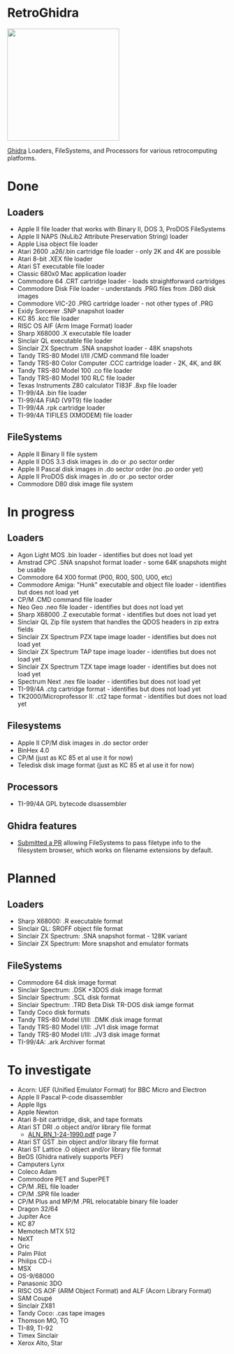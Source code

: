 # RetroGhidra

<img src="https://github.com/user-attachments/assets/4b48b672-e1a0-43c1-b6f1-b45808ab8224" width="256">

[Ghidra](https://github.com/NationalSecurityAgency/ghidra) Loaders, FileSystems, and Processors for various retrocomputing platforms.

# Done
## Loaders
- Apple II file loader that works with Binary II, DOS 3, ProDOS FileSystems
- Apple II NAPS (NuLib2 Attribute Preservation String) loader
- Apple Lisa object file loader
- Atari 2600 .a26/.bin cartridge file loader - only 2K and 4K are possible
- Atari 8-bit .XEX file loader
- Atari ST executable file loader
- Classic 680x0 Mac application loader
- Commodore 64 .CRT cartridge loader - loads straightforward cartridges
- Commodore Disk File loader - understands .PRG files from .D80 disk images
- Commodore VIC-20 .PRG cartridge loader - not other types of .PRG
- Exidy Sorcerer .SNP snapshot loader
- KC 85 .kcc file loader
- RISC OS AIF (Arm Image Format) loader
- Sharp X68000 .X executable file loader
- Sinclair QL executable file loader
- Sinclair ZX Spectrum .SNA snapshot loader - 48K snapshots
- Tandy TRS-80 Model I/III /CMD command file loader
- Tandy TRS-80 Color Computer .CCC cartridge loader - 2K, 4K, and 8K
- Tandy TRS-80 Model 100 .co file loader
- Tandy TRS-80 Model 100 RLC file loader
- Texas Instruments Z80 calculator TI83F .8xp file loader
- TI-99/4A .bin file loader
- TI-99/4A FIAD (V9T9) file loader
- TI-99/4A .rpk cartridge loader
- TI-99/4A TIFILES (XMODEM) file loader

## FileSystems
- Apple II Binary II file system
- Apple II DOS 3.3 disk images in .do or .po sector order
- Apple II Pascal disk images in .do sector order (no .po order yet)
- Apple II ProDOS disk images in .do or .po sector order
- Commodore D80 disk image file system

# In progress
## Loaders
- Agon Light MOS .bin loader - identifies but does not load yet
- Amstrad CPC .SNA snapshot format loader - some 64K snapshots might be usable
- Commodore 64 X00 format (P00, R00, S00, U00, etc)
- Commodore Amiga: "Hunk" executable and object file loader - identifies but does not load yet
- CP/M .CMD command file loader
- Neo Geo .neo file loader - identifies but does not load yet
- Sharp X68000 .Z executable format - identifies but does not load yet
- Sinclair QL Zip file system that handles the QDOS headers in zip extra fields
- Sinclair ZX Spectrum PZX tape image loader - identifies but does not load yet
- Sinclair ZX Spectrum TAP tape image loader - identifies but does not load yet
- Sinclair ZX Spectrum TZX tape image loader - identifies but does not load yet
- Spectrum Next .nex file loader - identifies but does not load yet
- TI-99/4A .ctg cartridge format - identifies but does not load yet
- TK2000/Microprofessor II: .ct2 tape format - identifies but does not load yet

## Filesystems
- Apple II CP/M disk images in .do sector order
- BinHex 4.0
- CP/M (just as KC 85 et al use it for now)
- Teledisk disk image format (just as KC 85 et al use it for now)

## Processors
- TI-99/4A GPL bytecode disassembler

## Ghidra features
- [Submitted a PR](https://github.com/NationalSecurityAgency/ghidra/pull/7062) allowing FileSystems to pass filetype info to the filesystem browser, which works on filename extensions by default.

# Planned
## Loaders
- Sharp X68000: .R executable format
- Sinclair QL: SROFF object file format
- Sinclair ZX Spectrum: .SNA snapshot format - 128K variant
- Sinclair ZX Spectrum: More snapshot and emulator formats

## FileSystems
- Commodore 64 disk image format
- Sinclair Spectrum: .DSK +3DOS disk image format
- Sinclair Spectrum: .SCL disk format
- Sinclair Spectrum: .TRD Beta Disk TR-DOS disk iamge format
- Tandy Coco disk formats
- Tandy TRS-80 Model I/III: .DMK disk image format
- Tandy TRS-80 Model I/III: .JV1 disk image format
- Tandy TRS-80 Model I/III: .JV3 disk image format
- TI-99/4A: .ark Archiver format

# To investigate
- Acorn: UEF (Unified Emulator Format) for BBC Micro and Electron
- Apple II Pascal P-code disassembler
- Apple IIgs
- Apple Newton
- Atari 8-bit cartridge, disk, and tape formats
- Atari ST DRI .o object and/or library file format  
  - [ALN_RN_1-24-1990.pdf](https://web.archive.org/web/20140217215356/http://dev-docs.atariforge.org/files/ALN_RN_1-24-1990.pdf) page 7
- Atari ST GST .bin object and/or library file format
- Atari ST Lattice .O object and/or library file format
- BeOS (Ghidra natively supports PEF)
- Camputers Lynx
- Coleco Adam
- Commodore PET and SuperPET
- CP/M .REL file loader
- CP/M .SPR file loader
- CP/M Plus and MP/M .PRL relocatable binary file loader
- Dragon 32/64
- Jupiter Ace
- KC 87
- Memotech MTX 512
- NeXT
- Oric
- Palm Pilot
- Philips CD-i
- MSX
- OS-9/68000
- Panasonic 3DO
- RISC OS AOF (ARM Object Format) and ALF (Acorn Library Format)
- SAM Coupé
- Sinclair ZX81
- Tandy Coco: .cas tape images
- Thomson MO, TO
- TI-89, TI-92
- Timex Sinclair
- Xerox Alto, Star
